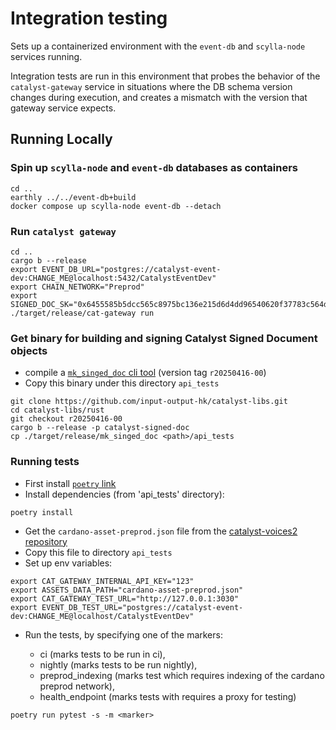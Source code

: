 # Integration testing

Sets up a containerized environment with the `event-db` and `scylla-node` services running.

Integration tests are run in this environment that probes the behavior of the `catalyst-gateway` service in situations
where the DB schema version changes during execution, and creates a mismatch with the version that gateway service expects.

## Running Locally

### Spin up `scylla-node` and `event-db` databases as containers

```shell
cd ..
earthly ../../event-db+build
docker compose up scylla-node event-db --detach
```

### Run `catalyst gateway`

```shell
cd ..
cargo b --release
export EVENT_DB_URL="postgres://catalyst-event-dev:CHANGE_ME@localhost:5432/CatalystEventDev"
export CHAIN_NETWORK="Preprod"
export SIGNED_DOC_SK="0x6455585b5dcc565c8975bc136e215d6d4dd96540620f37783c564da3cb3686dd"
./target/release/cat-gateway run
```

### Get binary for building and signing Catalyst Signed Document objects

* compile a [`mk_singed_doc` cli tool](https://github.com/input-output-hk/catalyst-libs/tree/r20250416-00/rust/signed_doc)
  (version tag `r20250416-00`)
* Copy this binary under this directory `api_tests`

```shell
git clone https://github.com/input-output-hk/catalyst-libs.git
cd catalyst-libs/rust
git checkout r20250416-00
cargo b --release -p catalyst-signed-doc
cp ./target/release/mk_singed_doc <path>/api_tests
```

### Running tests

* First install [`poetry` link](https://github.com/python-poetry/poetry)
* Install dependencies (from 'api_tests' directory):

```shell
poetry install
```

* Get the `cardano-asset-preprod.json` file from the
   [catalyst-voices2 repository](https://github.com/input-output-hk/catalyst-storage/blob/main/cardano-asset-preprod.json)
* Copy this file to directory `api_tests`
* Set up env variables:

```shell
export CAT_GATEWAY_INTERNAL_API_KEY="123"
export ASSETS_DATA_PATH="cardano-asset-preprod.json"
export CAT_GATEWAY_TEST_URL="http://127.0.0.1:3030"
export EVENT_DB_TEST_URL="postgres://catalyst-event-dev:CHANGE_ME@localhost/CatalystEventDev"
```

* Run the tests, by specifying one of the markers:

  * ci (marks tests to be run in ci),
  * nightly (marks tests to be run nightly),
  * preprod_indexing (marks test which requires indexing of the cardano preprod network),
  * health_endpoint (marks tests with requires a proxy for testing)

```shell
poetry run pytest -s -m <marker>
```
